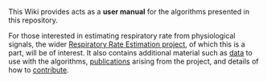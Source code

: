 This Wiki provides acts as a **user manual** for the algorithms presented in this repository.

For those interested in estimating respiratory rate from physiological signals, the wider [Respiratory Rate Estimation project](http://peterhcharlton.github.io/RRest/), of which this is a part, will be of interest. It also contains additional material such as [data](http://peterhcharlton.github.io/RRest/datasets.html) to use with the algorithms, [publications](http://peterhcharlton.github.io/RRest/publications.html) arising from the project, and details of how to [contribute](http://peterhcharlton.github.io/RRest/contributions.html).